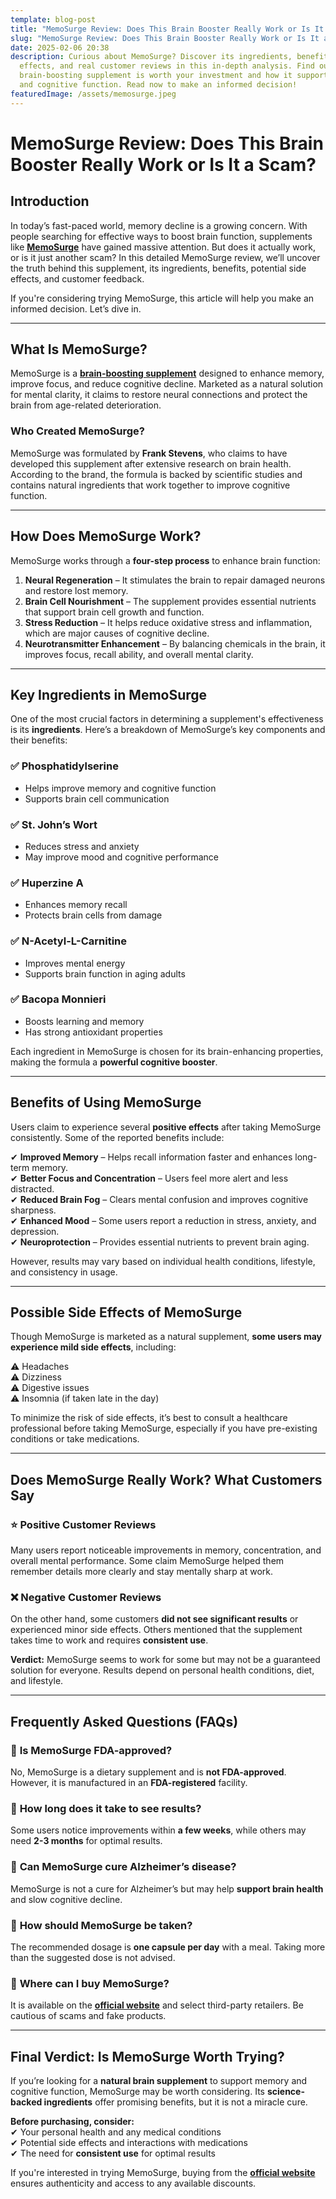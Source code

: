 ```yaml
---
template: blog-post
title: "MemoSurge Review: Does This Brain Booster Really Work or Is It a Scam?"
slug: "MemoSurge Review: Does This Brain Booster Really Work or Is It a Scam?"
date: 2025-02-06 20:38
description: Curious about MemoSurge? Discover its ingredients, benefits, side
  effects, and real customer reviews in this in-depth analysis. Find out if this
  brain-boosting supplement is worth your investment and how it supports memory
  and cognitive function. Read now to make an informed decision!
featuredImage: /assets/memosurge.jpeg
---
```

# **MemoSurge Review: Does This Brain Booster Really Work or Is It a Scam?**

## **Introduction**

In today’s fast-paced world, memory decline is a growing concern. With people searching for effective ways to boost brain function, supplements like **[MemoSurge](https://memosurge.buyofficial.us/)** have gained massive attention. But does it actually work, or is it just another scam? In this detailed MemoSurge review, we’ll uncover the truth behind this supplement, its ingredients, benefits, potential side effects, and customer feedback.  

If you're considering trying MemoSurge, this article will help you make an informed decision. Let’s dive in.  

- - -

## **What Is MemoSurge?**

MemoSurge is a **[brain-boosting supplement](https://memosurge.buyofficial.us/)** designed to enhance memory, improve focus, and reduce cognitive decline. Marketed as a natural solution for mental clarity, it claims to restore neural connections and protect the brain from age-related deterioration.  

### **Who Created MemoSurge?**

MemoSurge was formulated by **Frank Stevens**, who claims to have developed this supplement after extensive research on brain health. According to the brand, the formula is backed by scientific studies and contains natural ingredients that work together to improve cognitive function.  

- - -

## **How Does MemoSurge Work?**

MemoSurge works through a **four-step process** to enhance brain function:  

1. **Neural Regeneration** – It stimulates the brain to repair damaged neurons and restore lost memory.  
2. **Brain Cell Nourishment** – The supplement provides essential nutrients that support brain cell growth and function.  
3. **Stress Reduction** – It helps reduce oxidative stress and inflammation, which are major causes of cognitive decline.  
4. **Neurotransmitter Enhancement** – By balancing chemicals in the brain, it improves focus, recall ability, and overall mental clarity.  

- - -

## **Key Ingredients in MemoSurge**

One of the most crucial factors in determining a supplement's effectiveness is its **ingredients**. Here’s a breakdown of MemoSurge’s key components and their benefits:  

### ✅ **Phosphatidylserine**

* Helps improve memory and cognitive function  
* Supports brain cell communication  

### ✅ **St. John’s Wort**

* Reduces stress and anxiety  
* May improve mood and cognitive performance  

### ✅ **Huperzine A**

* Enhances memory recall  
* Protects brain cells from damage  

### ✅ **N-Acetyl-L-Carnitine**

* Improves mental energy  
* Supports brain function in aging adults  

### ✅ **Bacopa Monnieri**

* Boosts learning and memory  
* Has strong antioxidant properties  

Each ingredient in MemoSurge is chosen for its brain-enhancing properties, making the formula a **powerful cognitive booster**.  

- - -

## **Benefits of Using MemoSurge**

Users claim to experience several **positive effects** after taking MemoSurge consistently. Some of the reported benefits include:  

✔ **Improved Memory** – Helps recall information faster and enhances long-term memory.\
✔ **Better Focus and Concentration** – Users feel more alert and less distracted.\
✔ **Reduced Brain Fog** – Clears mental confusion and improves cognitive sharpness.\
✔ **Enhanced Mood** – Some users report a reduction in stress, anxiety, and depression.\
✔ **Neuroprotection** – Provides essential nutrients to prevent brain aging.  

However, results may vary based on individual health conditions, lifestyle, and consistency in usage.  

- - -

## **Possible Side Effects of MemoSurge**

Though MemoSurge is marketed as a natural supplement, **some users may experience mild side effects**, including:  

⚠️ Headaches\
⚠️ Dizziness\
⚠️ Digestive issues\
⚠️ Insomnia (if taken late in the day)  

To minimize the risk of side effects, it’s best to consult a healthcare professional before taking MemoSurge, especially if you have pre-existing conditions or take medications.  

- - -

## **Does MemoSurge Really Work? What Customers Say**

### ⭐ **Positive Customer Reviews**

Many users report noticeable improvements in memory, concentration, and overall mental performance. Some claim MemoSurge helped them remember details more clearly and stay mentally sharp at work.  

### ❌ **Negative Customer Reviews**

On the other hand, some customers **did not see significant results** or experienced minor side effects. Others mentioned that the supplement takes time to work and requires **consistent use**.  

**Verdict:** MemoSurge seems to work for some but may not be a guaranteed solution for everyone. Results depend on personal health conditions, diet, and lifestyle.  

- - -

## **Frequently Asked Questions (FAQs)**

### 🔹 **Is MemoSurge FDA-approved?**

No, MemoSurge is a dietary supplement and is **not FDA-approved**. However, it is manufactured in an **FDA-registered** facility.  

### 🔹 **How long does it take to see results?**

Some users notice improvements within **a few weeks**, while others may need **2-3 months** for optimal results.  

### 🔹 **Can MemoSurge cure Alzheimer’s disease?**

MemoSurge is not a cure for Alzheimer’s but may help **support brain health** and slow cognitive decline.  

### 🔹 **How should MemoSurge be taken?**

The recommended dosage is **one capsule per day** with a meal. Taking more than the suggested dose is not advised.  

### 🔹 **Where can I buy MemoSurge?**

It is available on the **[official website](https://memosurge.buyofficial.us/)** and select third-party retailers. Be cautious of scams and fake products.  

- - -

## **Final Verdict: Is MemoSurge Worth Trying?**

If you’re looking for a **natural brain supplement** to support memory and cognitive function, MemoSurge may be worth considering. Its **science-backed ingredients** offer promising benefits, but it is not a miracle cure.  

**Before purchasing, consider:**\
✔ Your personal health and any medical conditions\
✔ Potential side effects and interactions with medications\
✔ The need for **consistent use** for optimal results  

If you're interested in trying MemoSurge, buying from the **[official website](https://memosurge.buyofficial.us/)** ensures authenticity and access to any available discounts.